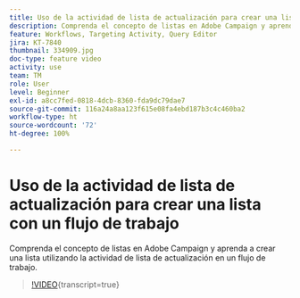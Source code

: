 ```yaml
---
title: Uso de la actividad de lista de actualización para crear una lista con un flujo de trabajo
description: Comprenda el concepto de listas en Adobe Campaign y aprenda a crear una lista utilizando la actividad de lista de actualización en un flujo de trabajo.
feature: Workflows, Targeting Activity, Query Editor
jira: KT-7840
thumbnail: 334909.jpg
doc-type: feature video
activity: use
team: TM
role: User
level: Beginner
exl-id: a8cc7fed-0818-4dcb-8360-fda9dc79dae7
source-git-commit: 116a24a8aa123f615e08fa4ebd187b3c4c460ba2
workflow-type: ht
source-wordcount: '72'
ht-degree: 100%

---
```


# Uso de la actividad de lista de actualización para crear una lista con un flujo de trabajo

Comprenda el concepto de listas en Adobe Campaign y aprenda a crear una lista utilizando la actividad de lista de actualización en un flujo de trabajo.

>[!VIDEO](https://video.tv.adobe.com/v/334909?quality=12&learn=on){transcript=true}
